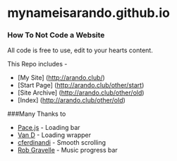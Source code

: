 # mynameisarando.github.io
### How To Not Code a Website

All code is free to use, edit to your hearts content.

This Repo includes -

- [My Site] (http://arando.club/)
- [Start Page] (http://arando.club/other/start)
- [Site Archive] (http://arando.club/other/old)
- [Index] (http://arando.club/other/old)

###Many Thanks to

- [Pace.js](https://github.hubspot.com/pace/docs/welcome/) - Loading bar
- [Van D](https://codepen.io/vaaandiep/pen/bpbbgN) - Loading wrapper
- [cferdinandi](https://github.com/cferdinandi/smooth-scroll) - Smooth scrolling
- [Rob Gravelle](https://codepen.io/blackjacques/pen/LLQKKJ) - Music progress bar